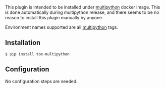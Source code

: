 <!-- docsub: begin #noinstall -->
<!-- docsub: include ../../docs/part/plugin-noinstall.md -->
This plugin is intended to be installed under [multipython](https://github.com/makukha/multipython) docker image. This is done automatically during multipython release, and there seems to be no reason to install this plugin manually by anyone.
<!-- docsub: end #noinstall -->

Environment names supported are all [multipython](https://github.com/makukha/multipython) tags.

## Installation

```shell
$ pip install tox-multipython
```

## Configuration

No configuration steps are needed.
